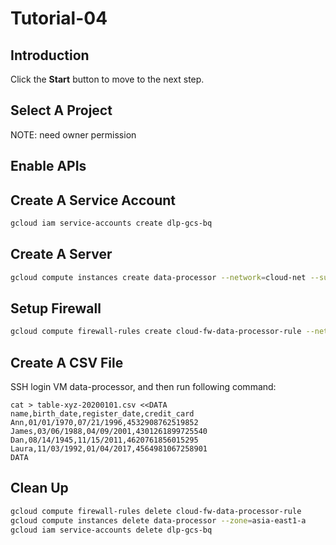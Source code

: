 # Tutorial-04

## Introduction

<walkthrough-tutorial-duration duration="30"></walkthrough-tutorial-duration>

Click the **Start** button to move to the next step.

## Select A Project

<walkthrough-project-setup></walkthrough-project-setup>

<walkthrough-footnote>NOTE: need owner permission</walkthrough-footnote>

## Enable APIs

<walkthrough-enable-apis apis="compute.googleapis.com,iam.googleapis.com,iamcredentials.googleapis.com"></walkthrough-enable-apis>

## Create A Service Account

```bash
gcloud iam service-accounts create dlp-gcs-bq
```

## Create A Server

```bash
gcloud compute instances create data-processor --network=cloud-net --subnet=cloud-db-subnet --zone=asia-east1-a --service-account=dlp-gcs-bq@{{project_id}}.iam.gserviceaccount.com --scopes=cloud-platform
```

## Setup Firewall

```bash
gcloud compute firewall-rules create cloud-fw-data-processor-rule --network=cloud-net --allow=all --source-ranges=192.168.200.0/24
```

## Create A CSV File

SSH login VM data-processor, and then run following command: 

```
cat > table-xyz-20200101.csv <<DATA
name,birth_date,register_date,credit_card
Ann,01/01/1970,07/21/1996,4532908762519852
James,03/06/1988,04/09/2001,4301261899725540
Dan,08/14/1945,11/15/2011,4620761856015295
Laura,11/03/1992,01/04/2017,4564981067258901
DATA
```

## Clean Up

```bash
gcloud compute firewall-rules delete cloud-fw-data-processor-rule
gcloud compute instances delete data-processor --zone=asia-east1-a
gcloud iam service-accounts delete dlp-gcs-bq
```
